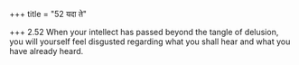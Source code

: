 +++
title = "52 यदा ते"

+++
2.52 When your intellect has passed beyond the tangle of delusion, you
will yourself feel disgusted regarding what you shall hear and what you
have already heard.
